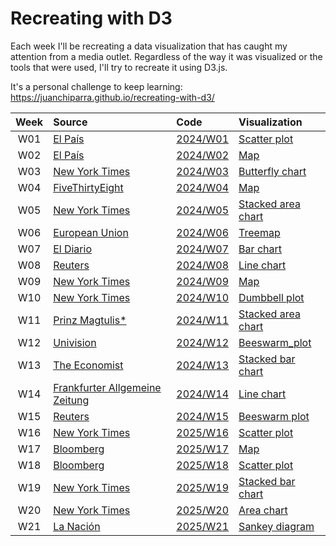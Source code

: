 # Recreating with D3

Each week I'll be recreating a data visualization that has caught my attention from a media outlet. Regardless of the way it was visualized or the tools that were used, I'll try to recreate it using D3.js.

It's a personal challenge to keep learning: https://juanchiparra.github.io/recreating-with-d3/


| Week | Source | Code | Visualization |
| :---: | :--- | :--- | :--- |
| W01 | [El País](https://elpais.com/america/2024-08-04/datos-los-resultados-en-venezuela-segun-la-oposicion-por-estado-parroquia-y-mesa-a-mesa.html#app) |  [2024/W01](/docs/2024/W01/scatter.html) | [Scatter plot](https://juanchiparra.github.io/recreating-with-d3/2024/W01/scatter.html) |
| W02  | [El País](https://elpais.com/america/2024-08-04/datos-los-resultados-en-venezuela-segun-la-oposicion-por-estado-parroquia-y-mesa-a-mesa.html#datawrapper-vis-6wtCW) | [2024/W02](/docs/2024/W02/map.html) | [Map](https://juanchiparra.github.io/recreating-with-d3/2024/W02/map.html) |
| W03  | [New York Times](https://www.nytimes.com/interactive/2024/08/23/us/politics/rnc-dnc-words.html#g-comp-box) | [2024/W03](/docs/2024/W03/butterfly.html) | [Butterfly chart](https://juanchiparra.github.io/recreating-with-d3/2024/W03/butterfly.html) |
| W04  | [FiveThirtyEight](https://projects.fivethirtyeight.com/trump-harris-2024-election-map/) | [2024/W04](/docs/2024/W04/map.html) | [Map](https://juanchiparra.github.io/recreating-with-d3/2024/W04/map.html) |
| W05  | [New York Times](https://www.nytimes.com/interactive/2024/09/24/opinion/global-poverty-rates.html) | [2024/W05](/docs/2024/W05/stacked-area.html) | [Stacked area chart](https://juanchiparra.github.io/recreating-with-d3/2024/W05/stacked-area.html) |
| W06  | [European Union](https://data.europa.eu/apps/eusanctionstracker/) | [2024/W06](/docs/2024/W06/treemap.html) | [Treemap](https://juanchiparra.github.io/recreating-with-d3/2024/W06/treemap.html) |
| W07  | [El Diario](https://www.eldiario.es/economia/aumentan-hogares-ingreso-minimo-vital-ayuda-cubre-mitad-pobreza-extrema_1_10972664.html) | [2024/W07](/docs/2024/W07/bar-chart.html) | [Bar chart](https://juanchiparra.github.io/recreating-with-d3/2024/W07/bar-chart.html) |
| W08  | [Reuters](https://www.reuters.com/graphics/USA-CONGRESS/PRODUCTIVITY/egpbabmkwvq/) | [2024/W08](/docs/2024/W08/line-chart.html) | [Line chart](https://juanchiparra.github.io/recreating-with-d3/2024/W08/line-chart.html) |
| W09  | [New York Times](https://www.nytimes.com/interactive/2024/11/05/us/elections/results-president.html) | [2024/W09](/docs/2024/W09/map.html) | [Map](https://juanchiparra.github.io/recreating-with-d3/2024/W09/map.html) |
| W10  | [New York Times](https://www.nytimes.com/interactive/2024/10/30/upshot/voters-moving-polarization.html) | [2024/W10](/docs/2024/W10/dumbbell.html) | [Dumbbell plot](https://juanchiparra.github.io/recreating-with-d3/2024/W10/dumbbell.html) |
| W11  | [Prinz Magtulis*](https://www.prinzmagtulis.com/lotto-ph/#g-prizes-Artboard_1-img) | [2024/W11](/docs/2024/W11/stacked-area.html) | [Stacked area chart](https://juanchiparra.github.io/recreating-with-d3/2024/W11/stacked-area.html) |
| W12  | [Univision](https://www.univision.com/especiales/noticias/infografias/2023/edad-senado/index-en.html) | [2024/W12](/docs/2024/W12/beeswarm_plot.html) | [Beeswarm_plot](https://juanchiparra.github.io/recreating-with-d3/2024/W12/beeswarm_plot.html) |
| W13  | [The Economist](https://www.economist.com/graphic-detail/2024/11/26/how-many-ukrainian-soldiers-have-died) | [2024/W13](/docs/2024/W13/stacked-bar.html) | [Stacked bar chart](https://juanchiparra.github.io/recreating-with-d3/2024/W13/stacked-bar.html) |
| W14  | [Frankfurter Allgemeine Zeitung](https://www.faz.net/aktuell/wirtschaft/schneller-schlau/dax-erfolgsgeschichte-ueberdeckt-viele-maengel-110153827.html#wrap-3c706e4e-83bc-4e32-b5a6-5202b58cb3f3) | [2024/W14](/docs/2024/W14/line-chart.html) | [Line chart](https://juanchiparra.github.io/recreating-with-d3/2024/W14/line-chart.html) |
| W15  | [Reuters](https://www.reuters.com/graphics/ALASKAAIR-BOEING/klvydkrlopg/) | [2024/W15](/docs/2024/W15/beeswarm_plot.html) | [Beeswarm plot](https://juanchiparra.github.io/recreating-with-d3/2024/W15/beeswarm_plot.html) |
| W16  | [New York Times](https://www.nytimes.com/interactive/2023/02/06/world/turkey-earthquake-faultlines.html) | [2025/W16](/docs/2025/W16/scatter.html) | [Scatter plot](https://juanchiparra.github.io/recreating-with-d3/2025/W16/scatter.html) |
| W17  | [Bloomberg](https://www.bloomberg.com/news/features/2024-10-03/helene-reveals-how-us-is-not-prepared-for-billion-dollar-disasters) | [2025/W17](/docs/2025/W17/map.html) | [Map](https://juanchiparra.github.io/recreating-with-d3/2025/W17/map.html) |
| W18  | [Bloomberg](https://www.bloomberg.com/graphics/2024-china-outshines-japan-cars-southeast-asia/) | [2025/W18](/docs/2025/W18/scatter.html) | [Scatter plot](https://juanchiparra.github.io/recreating-with-d3/2025/W18/scatter.html) |
| W19  | [New York Times](https://www.nytimes.com/interactive/2020/08/11/opinion/us-coronavirus-black-mortality.html) | [2025/W19](/docs/2025/W19/stacked-bar.html) | [Stacked bar chart](https://juanchiparra.github.io/recreating-with-d3/2025/W19/stacked-bar.html) |
| W20  | [New York Times](https://www.nytimes.com/interactive/2017/06/01/climate/us-biggest-carbon-polluter-in-history-will-it-walk-away-from-the-paris-climate-deal.html) | [2025/W20](/docs/2025/W20/area-chart.html) | [Area chart](https://juanchiparra.github.io/recreating-with-d3/2025/W20/area-chart.html) |
| W21  | [La Nación](https://www.lanacion.com.ar/economia/mejora-la-conectividad-del-interior-del-pais-con-el-exterior-pero-aun-esta-lejos-de-los-numeros-de-nid30012025/#ln-info-responsive-616) | [2025/W21](/docs/2025/W21/sankey.html) | [Sankey diagram](https://juanchiparra.github.io/recreating-with-d3/2025/W21/sankey.html) |
